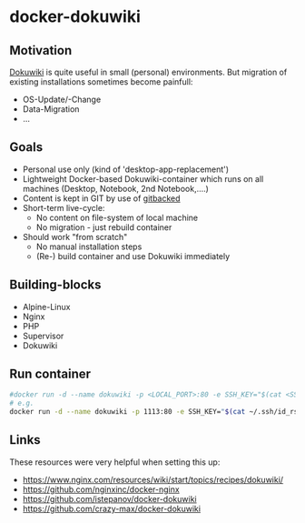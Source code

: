# docker-dokuwiki
## Motivation
[Dokuwiki](https://www.dokuwiki.org/dokuwiki) is quite useful in small (personal) environments. But migration of existing installations sometimes become painfull:
- OS-Update/-Change
- Data-Migration
- ...
## Goals
- Personal use only (kind of 'desktop-app-replacement')
- Lightweight Docker-based Dokuwiki-container which runs on all machines (Desktop, Notebook, 2nd Notebook,....)
- Content is kept in GIT by use of [gitbacked](https://www.dokuwiki.org/plugin:gitbacked)
- Short-term live-cycle:
  - No content on file-system of local machine
  - No migration - just rebuild container
- Should work "from scratch"
  - No manual installation steps
  - (Re-) build container and use Dokuwiki immediately

## Building-blocks
- Alpine-Linux
- Nginx
- PHP
- Supervisor
- Dokuwiki

## Run container
```bash
#docker run -d --name dokuwiki -p <LOCAL_PORT>:80 -e SSH_KEY="$(cat <SSH_KEY>)" -e DOKUWIKI_USERDATA_REPOS=<GIT_REPOS> jarmini/docker-dokuwiki:latest
# e.g.
docker run -d --name dokuwiki -p 1113:80 -e SSH_KEY="$(cat ~/.ssh/id_rsa_dokuwiki)" -e DOKUWIKI_USERDATA_REPOS="git@bitbucket.org:johndoe/my_repos.git" jarmoni/docker-dokuwiki:latest
```

## Links
These resources were very helpful when setting this up:
- <https://www.nginx.com/resources/wiki/start/topics/recipes/dokuwiki/>
- <https://github.com/nginxinc/docker-nginx>
- <https://github.com/istepanov/docker-dokuwiki>
- <https://github.com/crazy-max/docker-dokuwiki>